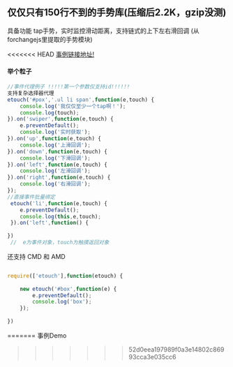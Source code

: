 ## 仅仅只有150行不到的手势库(压缩后2.2K，gzip没测)

具备功能 tap手势，实时监控滑动距离，支持链式的上下左右滑回调
(从forchangejs里提取的手势模块)

<<<<<<< HEAD
 [事例链接地址!](http://meckodo.github.io/eTouch/index.html) 
#### 举个粒子

```javascript
//事件代理例子 !!!!!第一个参数仅支持id!!!!!!
支持复杂选择器代理
etouch('#pox','.ul li span',function(e,touch) {
	console.log('我仅仅至少一个tap啊！');
	console.log(touch);
}).on('swiper',function(e,touch) {
	e.preventDefault(); 
	console.log('实时获取');
}).on('up',function(e,touch) {
	console.log('上滑回调');
}).on('down',function(e,touch) {
	console.log('下滑回调');
}).on('left',function(e,touch) {
	console.log('左滑回调');
}).on('right',function(e,touch) {
	console.log('右滑回调');
});
//直接事件批量绑定
 etouch('li',function(e,touch) {
 	e.preventDefault();
 	console.log(this,e,touch);
 }).on('left',function() {
 
})
 //  e为事件对象，touch为触摸返回对象
```

还支持 CMD 和 AMD 
```javascript

require(['etouch'],function(etouch) {
	
	new etouch('#box',function(e) {
		e.preventDefault();
		console.log('box');
	});
	
})

```
=======
事例Demo
>>>>>>> 52d0eea197989f0a3e14802c86993cca3e035cc6

